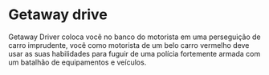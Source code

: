 # Getaway drive
Getaway Driver coloca você no banco do motorista em uma perseguição de carro imprudente, você como motorista de um belo carro vermelho deve usar as suas habilidades para fuguir de uma polícia fortemente armada com um batalhão de equipamentos e veículos.
